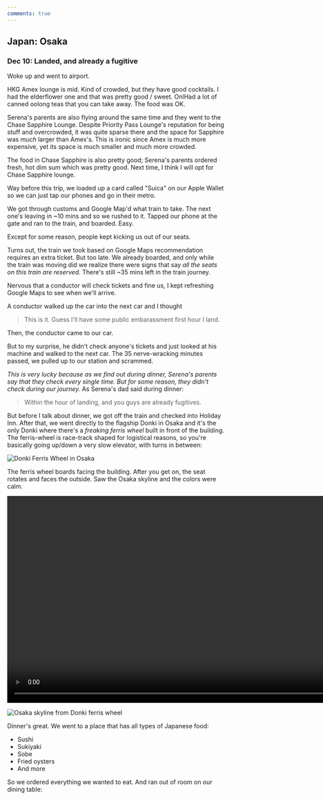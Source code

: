 ```yaml
---
comments: true
---
```




  ## Japan: Osaka

  ### Dec 10: Landed, and already a fugitive

  Woke up and went to airport.

  HKG Amex lounge is mid. Kind of crowded, but they have good cocktails. I had the elderflower one and that was pretty good / sweet. OnlHad a lot of canned oolong teas that you can take away. The food was OK.

  Serena's parents are also flying around the same time and they went to the Chase Sapphire Lounge. Despite Priority Pass Lounge's reputation for being stuff and overcrowded, it was quite sparse there and the space for Sapphire was *much* larger than Amex's. This is ironic since Amex is much more expensive, yet its space is much smaller and much more crowded.

  The food in Chase Sapphire is also pretty good; Serena's parents ordered fresh, hot dim sum which was pretty good. Next time, I think I will opt for Chase Sapphire lounge.

  Way before this trip, we loaded up a card called "Suica" on our Apple Wallet so we can just tap our phones and go in their metro.

  We got through customs and Google Map'd what train to take. The next one's leaving in ~10 mins and so we rushed to it. Tapped our phone at the gate and ran to the train, and boarded. Easy.

  Except for some reason, people kept kicking us out of our seats.

  Turns out, the train we took based on Google Maps recommendation requires an extra ticket. But too late. We already boarded, and only while the train was moving did we realize there were signs that say *all the seats on this train are reserved.* There's still ~35 mins left in the train journey.

  Nervous that a conductor will check tickets and fine us, I kept refreshing Google Maps to see when we'll arrive.

  A conductor walked up the car into the next car and I thought

  > This is it. Guess I'll have some public embarassment first hour I land.

  Then, the conductor came to our car.

  But to my surprise, he didn't check anyone's tickets and just looked at his machine and walked to the next car. The 35 nerve-wracking minutes passed, we pulled up to our station and scrammed.

  *This is very lucky because as we find out during dinner, Serena's parents say that they check every single time. But for some reason, they didn't check during our journey.* As Serena's dad said during dinner:

  > Within the hour of landing, and you guys are already fugitives.

  But before I talk about dinner, we got off the train and checked into Holiday Inn. After that, we went directly to the flagship Donki in Osaka and it's the only Donki where there's a *freaking ferris wheel* built in front of the building. The ferris-wheel is race-track shaped for logistical reasons, so you're basically going up/down a very slow elevator, with turns in between:

  ![Donki Ferris Wheel in Osaka](../images/donki_ferris.jpg)

  The ferris wheel boards facing the building. After you get on, the seat rotates and faces the outside. Saw the Osaka skyline and the colors were calm.

  <video controls  style="height:480px;">
    <source src="../images/donki_ferris.mp4" type="video/mp4">
    Your browser does not support the HTML5 video tag.
  </video>

  ![Osaka skyline from Donki ferris wheel](../images/osaka_skyline.jpg)

  Dinner's great. We went to a place that has all types of Japanese food:

  * Sushi
  * Sukiyaki
  * Sobe
  * Fried oysters
  * And more

  So we ordered everything we wanted to eat. And ran out of room on our dining table:

  